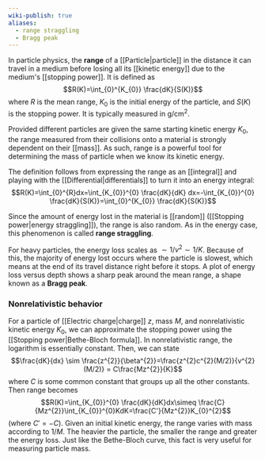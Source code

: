 ```yaml
---
wiki-publish: true
aliases:
  - range straggling
  - Bragg peak
---
```

In particle physics, the **range** of a [[Particle|particle]] in the distance it can travel in a medium before losing all its [[kinetic energy]] due to the medium's [[stopping power]]. It is defined as
$$R(K)=\int_{0}^{K_{0}} \frac{dK}{S(K)}$$
where $R$ is the mean range, $K_{0}$ is the initial energy of the particle, and $S(K)$ is the stopping power. It is typically measured in $\text{g}/\text{cm}^{2}$.

Provided different particles are given the same starting kinetic energy $K_{0}$, the range measured from their collisions onto a material is strongly dependent on their [[mass]]. As such, range is a powerful tool for determining the mass of particle when we know its kinetic energy.

The definition follows from expressing the range as an [[integral]] and playing with the [[Differential|differentials]] to turn it into an energy integral:
$$R(K)=\int_{0}^{R}dx=\int_{K_{0}}^{0} \frac{dK}{dK} dx=-\int_{K_{0}}^{0} \frac{dK}{S(K)}=\int_{0}^{K_{0}} \frac{dK}{S(K)}$$

Since the amount of energy lost in the material is [[random]] ([[Stopping power|energy straggling]]), the range is also random. As in the energy case, this phenomenon is called **range straggling**.

For heavy particles, the energy loss scales as $\sim 1/v^{2} \sim 1/K$. Because of this, the majority of energy lost occurs where the particle is slowest, which means at the end of its travel distance right before it stops. A plot of energy loss versus depth shows a sharp peak around the mean range, a shape known as a **Bragg peak**.
### Nonrelativistic behavior
For a particle of [[Electric charge|charge]] $z$, mass $M$, and nonrelativistic kinetic energy $K_{0}$, we can approximate the stopping power using the [[Stopping power|Bethe-Bloch formula]]. In nonrelativistic range, the logarithm is essentially constant. Then, we can state
$$\frac{dK}{dx} \sim \frac{z^{2}}{\beta^{2}}=\frac{z^{2}c^{2}(M/2)}{v^{2}(M/2)} = C\frac{Mz^{2}}{K}$$
where $C$ is some common constant that groups up all the other constants. Then range becomes
$$R(K)=\int_{K_{0}}^{0} \frac{dK}{dK}dx\simeq \frac{C}{Mz^{2}}\int_{K_{0}}^{0}KdK=\frac{C'}{Mz^{2}}K_{0}^{2}$$
(where $C'=-C$). Given an initial kinetic energy, the range varies with mass according to $1/M$. The heavier the particle, the smaller the range and greater the energy loss. Just like the Bethe-Bloch curve, this fact is very useful for measuring particle mass.